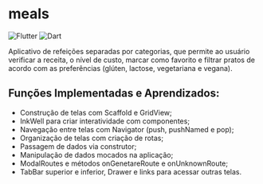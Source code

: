 # meals
![Flutter](https://img.shields.io/badge/Framework-Flutter-3cc6fd?logo=flutter)
![Dart](https://img.shields.io/badge/Language-Dart-0c458b?logo=dart)

Aplicativo de refeições separadas por categorias, que permite ao usuário verificar a receita, o nível de custo, marcar como favorito e filtrar pratos de acordo com as preferências (glúten, lactose, vegetariana e vegana).

## Funções Implementadas e Aprendizados:

- Construção de telas com Scaffold e GridView;
- InkWell para criar interatividade com componentes;
- Navegação entre telas com Navigator (push, pushNamed e pop);
- Organização de telas com criação de rotas;
- Passagem de dados via construtor;
- Manipulação de dados mocados na aplicação;
- ModalRoutes e métodos onGenetareRoute e onUnknownRoute;
- TabBar superior e inferior, Drawer e links para acessar outras telas.
